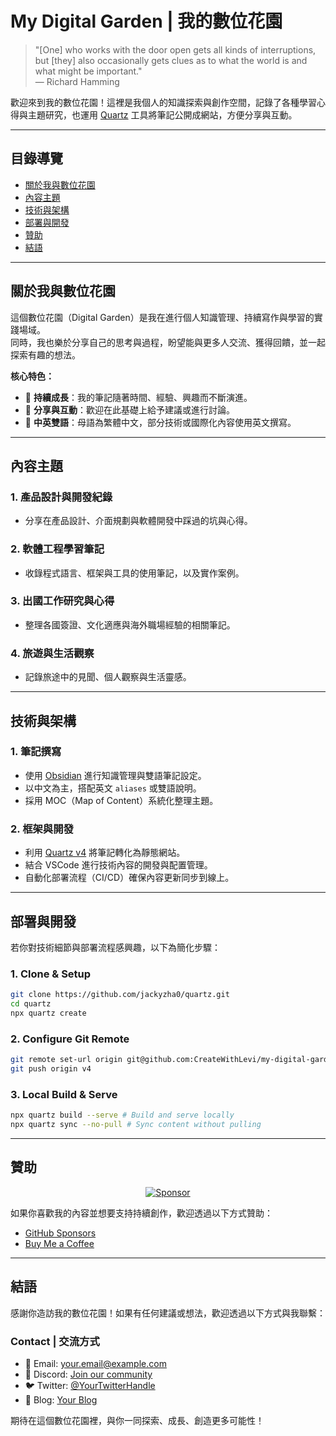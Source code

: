 # My Digital Garden | 我的數位花園

> "[One] who works with the door open gets all kinds of interruptions,  
> but [they] also occasionally gets clues as to what the world is and  
> what might be important."  
> — Richard Hamming

歡迎來到我的數位花園！這裡是我個人的知識探索與創作空間，記錄了各種學習心得與主題研究，也運用 [Quartz](https://quartz.jzhao.xyz/) 工具將筆記公開成網站，方便分享與互動。

---

## 目錄導覽

- [關於我與數位花園](#關於我與數位花園)
- [內容主題](#內容主題)
- [技術與架構](#技術與架構)
- [部署與開發](#部署與開發)
- [贊助](#贊助)
- [結語](#結語)

---

## 關於我與數位花園

這個數位花園（Digital Garden）是我在進行個人知識管理、持續寫作與學習的實踐場域。  
同時，我也樂於分享自己的思考與過程，盼望能與更多人交流、獲得回饋，並一起探索有趣的想法。

**核心特色：**

- 🌱 **持續成長**：我的筆記隨著時間、經驗、興趣而不斷演進。
- 🤝 **分享與互動**：歡迎在此基礎上給予建議或進行討論。
- 🚀 **中英雙語**：母語為繁體中文，部分技術或國際化內容使用英文撰寫。

---

## 內容主題

### 1. 產品設計與開發紀錄

- 分享在產品設計、介面規劃與軟體開發中踩過的坑與心得。

### 2. 軟體工程學習筆記

- 收錄程式語言、框架與工具的使用筆記，以及實作案例。

### 3. 出國工作研究與心得

- 整理各國簽證、文化適應與海外職場經驗的相關筆記。

### 4. 旅遊與生活觀察

- 記錄旅途中的見聞、個人觀察與生活靈感。

---

## 技術與架構

### 1. 筆記撰寫

- 使用 [Obsidian](https://obsidian.md/) 進行知識管理與雙語筆記設定。
- 以中文為主，搭配英文 `aliases` 或雙語說明。
- 採用 MOC（Map of Content）系統化整理主題。

### 2. 框架與開發

- 利用 [Quartz v4](https://github.com/jackyzha0/quartz) 將筆記轉化為靜態網站。
- 結合 VSCode 進行技術內容的開發與配置管理。
- 自動化部署流程（CI/CD）確保內容更新同步到線上。

---

## 部署與開發

若你對技術細節與部署流程感興趣，以下為簡化步驟：

### 1. Clone & Setup

```bash
git clone https://github.com/jackyzha0/quartz.git
cd quartz
npx quartz create
```

### 2. Configure Git Remote

```bash
git remote set-url origin git@github.com:CreateWithLevi/my-digital-garden.git
git push origin v4
```

### 3. Local Build & Serve

```bash
npx quartz build --serve # Build and serve locally
npx quartz sync --no-pull # Sync content without pulling
```

---

## 贊助

<div align="center">

[![Sponsor](https://cdn.jsdelivr.net/gh/jackyzha0/jackyzha0/sponsorkit/sponsors.svg)](https://github.com/sponsors/jackyzha0)

</div>

如果你喜歡我的內容並想要支持持續創作，歡迎透過以下方式贊助：

- [GitHub Sponsors](https://github.com/sponsors/jackyzha0)
- [Buy Me a Coffee](https://www.buymeacoffee.com/YourUsername)

---

## 結語

感謝你造訪我的數位花園！如果有任何建議或想法，歡迎透過以下方式與我聯繫：

### Contact | 交流方式

- 📧 Email: [your.email@example.com](mailto:your.email@example.com)
- 💬 Discord: [Join our community](https://discord.gg/your-invite)
- 🐦 Twitter: [@YourTwitterHandle](https://twitter.com/YourTwitterHandle)
- 📝 Blog: [Your Blog](https://your-blog-url.com)

期待在這個數位花園裡，與你一同探索、成長、創造更多可能性！
